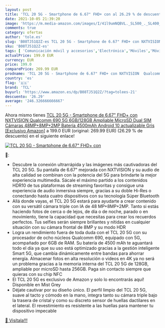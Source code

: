 ```yaml
---
layout: post
title: 'TCL 20 5G - Smartphone de 6.67" FHD+ con al 26.29 % de descuento'
date: 2021-10-05 21:39:20
image: 'https://m.media-amazon.com/images/I/41l9umNQBVL._SL500_._SL400_.jpg'
comments: true
category: ofertas
author: 'tole.es'
slug: 'B08TJ51Q2Z-es TCL 20 5G - Smartphone de 6.67" FHD+ con NXTVISION...'
sku: 'B08TJ51Q2Z-es'
tags: [ 'Comunicación móvil y accesorios','Electrónica','Móviles','Móviles y smartphones libres','android','tcl', ]
actualPrice: 199.0 EUR
currency: EUR
price: 199.0
comparePrice: 269.99 EUR
prodname: 'TCL 20 5G - Smartphone de 6.67" FHD+ con NXTVISION  Qualcomm 690 5G  6GB/128GB Ampliable MicroSD  Dual SIM  Cámaras 48MP+8MP+2MP  Batería 4500mAh  Android 10 actualizable  Gris [Exclusivo Amazon]'
country: 'es'
flag: '🇪🇸'
brand: 'TCL'
buyurl: 'https://www.amazon.es/dp/B08TJ51Q2Z/?tag=tolees-21'
descuento: '26.29'
average: '246.326666666667'
---
```


Ahora mismo tienes [TCL 20 5G - Smartphone de 6.67" FHD+ con NXTVISION  Qualcomm 690 5G  6GB/128GB Ampliable MicroSD  Dual SIM  Cámaras 48MP+8MP+2MP  Batería 4500mAh  Android 10 actualizable  Gris [Exclusivo Amazon]](https://www.amazon.es/dp/B08TJ51Q2Z/?tag=tolees-21) a 199.0 EUR (original: 269.99 EUR) (26.29 %  de descuento) en el siguiente enlace!

[![TCL 20 5G - Smartphone de 6.67" FHD+ con](https://m.media-amazon.com/images/I/41l9umNQBVL._SL500_._SL400_.jpg)](https://www.amazon.es/dp/B08TJ51Q2Z/?tag=tolees-21)

🔎:

- Descubre la conexión ultrarrápida y las imágenes más cautivadoras del TCL 20 5G. Su pantalla de 6.67" mejorada con NXTVISION y su audio de alta calidad se combinan con la potencia del 5G para brindarte la mejor experiencia multimedia. Sácale el máximo partido a los contenidos HDR10 de tus plataformas de streaming favoritas y consigue una experiencia de audio inmersiva siempre, gracias a su doble Hi-Res o conectando hasta cuatro dispositivos con su tecnología Súper Bluetooth
- Allá donde vayas, el TCL 20 5G estará para ayudarte a crear contenido con su versátil cámara triple con IA de 48 MP+8MP+2MP. Tanto si estás haciendo fotos de cerca o de lejos, de día o de noche, parado o en movimiento, tiene la capacidad que necesitas para crear los recuerdos perfectos. Tus selfies serán siempre brillantes y nítidas en cualquier situación con su cámara frontal de 8MP y su modo HDR
- Logra un rendimiento fuera de toda duda con el TCL 20 5G con su procesador de ocho núcleos Qualcomm 690, equipado con 5G, acompañado por 6GB de RAM. Su batería de 4500 mAh te aguantará todo el día ya que su uso está optimizado gracias a la gestión inteligente Smart 5G, que cambia dinámicamente entre bandas para ahorrar energía. Almacenar fotos en alta resolución o videos en 4K ya no será un problema gracias a la memoria interna del TCL 20 5G de 128GB, ampliable por microSD hasta 256GB. Paga sin contacto siempre que quieras con su chip NFC
- El TCL 20 5G es exclusivo de Amazon y solo lo encontrarás aquí! Disponible en Mist Grey
- Déjate cautivar por su diseño único. El perfil limpio del TCL 20 5G, suave al tacto y cómodo en la mano, integra tanto su cámara triple bajo la trasera de cristal y como su discreto sensor de huellas dactilares en el lateral. El revestimiento es resistente a las huellas para mantener tu dispositivo impecable

[🛒 Visítala!!!](https://www.amazon.es/dp/B08TJ51Q2Z/?tag=tolees-21)

